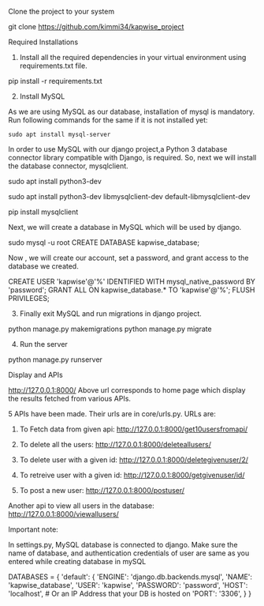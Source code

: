 Clone the project to your system

git clone https://github.com/kimmi34/kapwise_project

Required Installations

1. Install all the required dependencies in your virtual environment using requirements.txt file.

pip install -r requirements.txt


2. Install MySQL

As we are using MySQL as our database, installation of mysql is mandatory.
Run following commands for the same if it is not installed yet:

    sudo apt install mysql-server

In order to use MySQL with our django project,a Python 3 database connector library compatible with Django, is required. So, next we will install the database connector, mysqlclient.

sudo apt install python3-dev 

sudo apt install python3-dev libmysqlclient-dev default-libmysqlclient-dev

pip install mysqlclient

Next, we will create a database in MySQL which will be used by django.


sudo mysql -u root
CREATE DATABASE kapwise_database;


Now , we will create our account, set a password, and grant access to the database we created.

CREATE USER 'kapwise'@'%' IDENTIFIED WITH mysql_native_password BY 'password';
GRANT ALL ON kapwise_database.* TO 'kapwise'@'%';
FLUSH PRIVILEGES;


3. Finally exit MySQL and run migrations in django project.

python manage.py makemigrations
python manage.py migrate

4. Run the server

python manage.py runserver


Display and APIs

http://127.0.0.1:8000/
Above url corresponds to home page which display the results fetched from various APIs.

5 APIs have been made. Their urls are in core/urls.py.
URLs are: 

1. To Fetch data from given api:
http://127.0.0.1:8000/get10usersfromapi/

2. To delete all the users:
http://127.0.0.1:8000/deleteallusers/

3. To delete user with a given id:
http://127.0.0.1:8000/deletegivenuser/2/

4. To retreive user with a given id:
http://127.0.0.1:8000/getgivenuser/id/

5. To post a new user:
http://127.0.0.1:8000/postuser/


Another api to view all users in the database:
http://127.0.0.1:8000/viewallusers/


Important note:

In settings.py, MySQL database is connected to django.
Make sure the name of database, and authentication credentials of user are same as you entered while creating database in mySQL

DATABASES = {
    'default': {
        'ENGINE': 'django.db.backends.mysql', 
        'NAME': 'kapwise_database',
        'USER': 'kapwise',
        'PASSWORD': 'password',
        'HOST': 'localhost',   # Or an IP Address that your DB is hosted on
        'PORT': '3306',
    }
}

